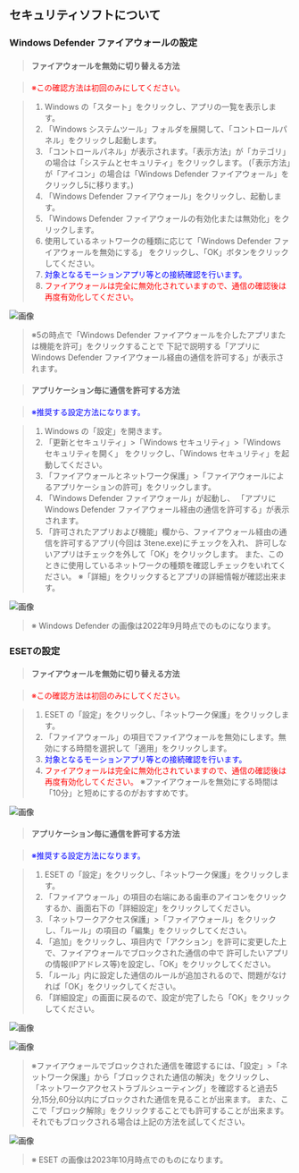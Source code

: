 ## セキュリティソフトについて

### Windows Defender ファイアウォールの設定

>#### ファイアウォールを無効に切り替える方法

><font color="Red">※この確認方法は初回のみにしてください。</font>

>1. Windows の「スタート」をクリックし、アプリの一覧を表示します。
>2. 「Windows システムツール」フォルダを展開して、「コントロールパネル」をクリックし起動します。
>3. 「コントロールパネル」が表示されます。「表示方法」が「カテゴリ」の場合は「システムとセキュリティ」をクリックします。
>(「表示方法」が「アイコン」の場合は「Windows Defender ファイアウォール」をクリックし5に移ります。)
>4. 「Windows Defender ファイアウォール」をクリックし、起動します。
>5. 「Windows Defender ファイアウォールの有効化または無効化」をクリックします。
>6. 使用しているネットワークの種類に応じて「Windows Defender ファイアウォールを無効にする」
>をクリックし、「OK」ボタンをクリックしてください。
>7. <font color="Blue">対象となるモーションアプリ等との接続確認を行います。</font>
>8. <font color="Red">ファイアウォールは完全に無効化されていますので、通信の確認後は再度有効化してください。</font>

![画像](image/SecuritySetting_01.png "")

>※5の時点で「Windows Defender ファイアウォールを介したアプリまたは機能を許可」をクリックすることで
>下記で説明する「アプリにWindows Defender ファイアウォール経由の通信を許可する」が表示されます。

>#### アプリケーション毎に通信を許可する方法

><font color="Blue">※推奨する設定方法になります。</font>

>1. Windows の「設定」を開きます。
>2. 「更新とセキュリティ」>「Windows セキュリティ」>「Windows セキュリティを開く」
>をクリックし、「Windows セキュリティ」を起動してください。
>3. 「ファイアウォールとネットワーク保護」>「ファイアウォールによるアプリケーションの許可」をクリックします。
>4. 「Windows Defender ファイアウォール」が起動し、
>「アプリにWindows Defender ファイアウォール経由の通信を許可する」が表示されます。
>5. 「許可されたアプリおよび機能」欄から、ファイアウォール経由の通信を許可するアプリ(今回は 3tene.exe)にチェックを入れ、
>許可しないアプリはチェックを外して「OK」をクリックします。
>また、このときに使用しているネットワークの種類を確認しチェックをいれてください。
>※「詳細」をクリックするとアプリの詳細情報が確認出来ます。

![画像](image/SecuritySetting_02.png "")

>※ Windows Defender の画像は2022年9月時点でのものになります。

### ESETの設定

>#### ファイアウォールを無効に切り替える方法

><font color="Red">※この確認方法は初回のみにしてください。</font>

>1. ESET の「設定」をクリックし、「ネットワーク保護」をクリックします。
>2. 「ファイアウォール」の項目でファイアウォールを無効にします。無効にする時間を選択して「適用」をクリックします。
>3. <font color="Blue">対象となるモーションアプリ等との接続確認を行います。</font>
>4. <font color="Red">ファイアウォールは完全に無効化されていますので、通信の確認後は再度有効化してください。</font>
>※ファイアウォールを無効にする時間は「10分」と短めにするのがおすすめです。

![画像](image/SecuritySetting_03.png "")

>#### アプリケーション毎に通信を許可する方法

><font color="Blue">※推奨する設定方法になります。</font>

>1. ESET の「設定」をクリックし、「ネットワーク保護」をクリックします。
>2. 「ファイアウォール」の項目の右端にある歯車のアイコンをクリックするか、画面右下の「詳細設定」をクリックしてください。
>3. 「ネットワークアクセス保護」>「ファイアウォール」をクリックし、「ルール」の項目の「編集」をクリックしてください。
>4. 「追加」をクリックし、項目内で「アクション」を許可に変更した上で、ファイアウォールでブロックされた通信の中で
>許可したいアプリの情報(IPアドレス等)を設定し、「OK」をクリックしてください。
>5. 「ルール」内に設定した通信のルールが追加されるので、問題がなければ「OK」をクリックしてください。
>6. 「詳細設定」の画面に戻るので、設定が完了したら「OK」をクリックしてください。

![画像](image/SecuritySetting_04.png "")

![画像](image/SecuritySetting_05.png "")

>※ファイアウォールでブロックされた通信を確認するには、「設定」>「ネットワーク保護」から「ブロックされた通信の解決」をクリックし、
>「ネットワークアクセストラブルシューティング」を確認すると過去5分,15分,60分以内にブロックされた通信を見ることが出来ます。
>また、ここで「ブロック解除」をクリックすることでも許可することが出来ます。それでもブロックされる場合は上記の方法を試してください。

![画像](image/SecuritySetting_06.png "")

>※ ESET の画像は2023年10月時点でのものになります。